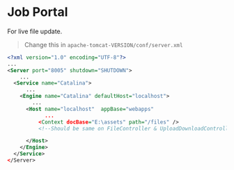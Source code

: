 # Job Portal

For live file update.

> Change this in `apache-tomcat-VERSION/conf/server.xml`

```xml
<?xml version="1.0" encoding="UTF-8"?>
...
<Server port="8005" shutdown="SHUTDOWN">
    ...
  <Service name="Catalina">
      ...
    <Engine name="Catalina" defaultHost="localhost">
        ...
      <Host name="localhost"  appBase="webapps"
            ...
          <Context docBase="E:\assets" path="/files" />
          <!--Should be same on FileController & UploadDownloadController -->

      </Host>
    </Engine>
  </Service>
</Server>

```

